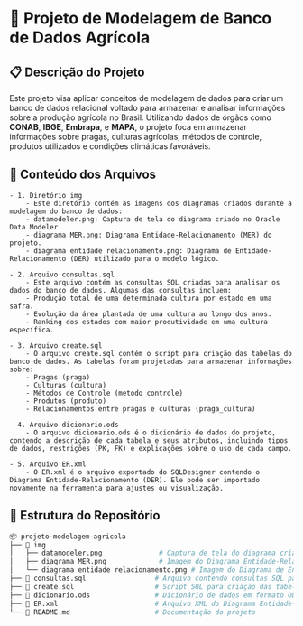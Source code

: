 # 🌾 Projeto de Modelagem de Banco de Dados Agrícola

## 📋 **Descrição do Projeto**
Este projeto visa aplicar conceitos de modelagem de dados para criar um banco de dados relacional voltado para armazenar e analisar informações sobre a produção agrícola no Brasil. Utilizando dados de órgãos como **CONAB**, **IBGE**, **Embrapa**, e **MAPA**, o projeto foca em armazenar informações sobre pragas, culturas agrícolas, métodos de controle, produtos utilizados e condições climáticas favoráveis.

## 📑 Conteúdo dos Arquivos
    - 1. Diretório img
        - Este diretório contém as imagens dos diagramas criados durante a modelagem do banco de dados:
        - datamodeler.png: Captura de tela do diagrama criado no Oracle Data Modeler.
        - diagrama MER.png: Diagrama Entidade-Relacionamento (MER) do projeto.
        - diagrama entidade relacionamento.png: Diagrama de Entidade-Relacionamento (DER) utilizado para o modelo lógico.
    
    - 2. Arquivo consultas.sql
        - Este arquivo contém as consultas SQL criadas para analisar os dados do banco de dados. Algumas das consultas incluem:
        - Produção total de uma determinada cultura por estado em uma safra.
        - Evolução da área plantada de uma cultura ao longo dos anos.
        - Ranking dos estados com maior produtividade em uma cultura específica.
    
    - 3. Arquivo create.sql
        - O arquivo create.sql contém o script para criação das tabelas do banco de dados. As tabelas foram projetadas para armazenar informações sobre:
        - Pragas (praga)
        - Culturas (cultura)
        - Métodos de Controle (metodo_controle)
        - Produtos (produto)
        - Relacionamentos entre pragas e culturas (praga_cultura)
    
    - 4. Arquivo dicionario.ods
        - O arquivo dicionario.ods é o dicionário de dados do projeto, contendo a descrição de cada tabela e seus atributos, incluindo tipos de dados, restrições (PK, FK) e explicações sobre o uso de cada campo.

    - 5. Arquivo ER.xml
        - O ER.xml é o arquivo exportado do SQLDesigner contendo o Diagrama Entidade-Relacionamento (DER). Ele pode ser importado novamente na ferramenta para ajustes ou visualização.

## 📂 **Estrutura do Repositório**

```bash
📦 projeto-modelagem-agricola
├── 📁 img
│   ├── datamodeler.png              # Captura de tela do diagrama criado no Oracle Data Modeler
│   ├── diagrama MER.png             # Imagem do Diagrama Entidade-Relacionamento (MER)
│   └── diagrama entidade relacionamento.png # Imagem do Diagrama de Entidade-Relacionamento (DER)
├── 📝 consultas.sql                 # Arquivo contendo consultas SQL para análise dos dados
├── 📝 create.sql                    # Script SQL para criação das tabelas do banco de dados
├── 📝 dicionario.ods                # Dicionário de dados em formato ODS (LibreOffice/Excel)
├── 📝 ER.xml                        # Arquivo XML do Diagrama Entidade-Relacionamento (exportado do SQLDesigner)
└── 📝 README.md                     # Documentação do projeto
